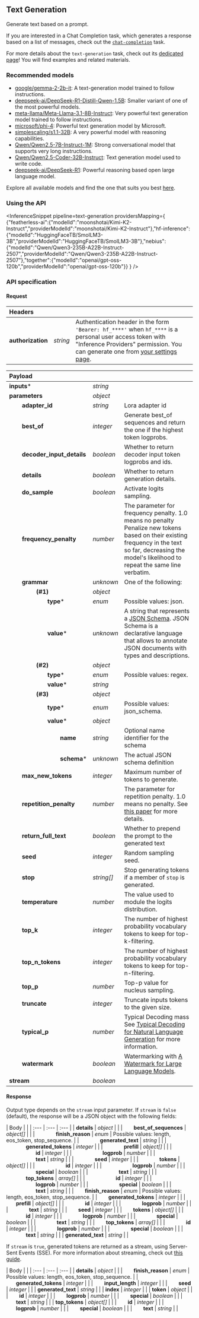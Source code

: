 <!---
This markdown file has been generated from a script. Please do not edit it directly.
For more details, check out:
- the `generate.ts` script: https://github.com/huggingface/hub-docs/blob/main/scripts/inference-providers/scripts/generate.ts
- the task template defining the sections in the page: https://github.com/huggingface/hub-docs/tree/main/scripts/inference-providers/templates/task/text-generation.handlebars
- the input jsonschema specifications used to generate the input markdown table: https://github.com/huggingface/huggingface.js/blob/main/packages/tasks/src/tasks/text-generation/spec/input.json
- the output jsonschema specifications used to generate the output markdown table: https://github.com/huggingface/huggingface.js/blob/main/packages/tasks/src/tasks/text-generation/spec/output.json
- the snippets used to generate the example:
  - curl: https://github.com/huggingface/huggingface.js/blob/main/packages/tasks/src/snippets/curl.ts
  - python: https://github.com/huggingface/huggingface.js/blob/main/packages/tasks/src/snippets/python.ts
  - javascript: https://github.com/huggingface/huggingface.js/blob/main/packages/tasks/src/snippets/js.ts
- the "tasks" content for recommended models: https://huggingface.co/api/tasks
--->

## Text Generation

Generate text based on a prompt.

If you are interested in a Chat Completion task, which generates a response based on a list of messages, check out the [`chat-completion`](./chat_completion) task.

<Tip>

For more details about the `text-generation` task, check out its [dedicated page](https://huggingface.co/tasks/text-generation)! You will find examples and related materials.

</Tip>

### Recommended models

- [google/gemma-2-2b-it](https://huggingface.co/google/gemma-2-2b-it): A text-generation model trained to follow instructions.
- [deepseek-ai/DeepSeek-R1-Distill-Qwen-1.5B](https://huggingface.co/deepseek-ai/DeepSeek-R1-Distill-Qwen-1.5B): Smaller variant of one of the most powerful models.
- [meta-llama/Meta-Llama-3.1-8B-Instruct](https://huggingface.co/meta-llama/Meta-Llama-3.1-8B-Instruct): Very powerful text generation model trained to follow instructions.
- [microsoft/phi-4](https://huggingface.co/microsoft/phi-4): Powerful text generation model by Microsoft.
- [simplescaling/s1.1-32B](https://huggingface.co/simplescaling/s1.1-32B): A very powerful model with reasoning capabilities.
- [Qwen/Qwen2.5-7B-Instruct-1M](https://huggingface.co/Qwen/Qwen2.5-7B-Instruct-1M): Strong conversational model that supports very long instructions.
- [Qwen/Qwen2.5-Coder-32B-Instruct](https://huggingface.co/Qwen/Qwen2.5-Coder-32B-Instruct): Text generation model used to write code.
- [deepseek-ai/DeepSeek-R1](https://huggingface.co/deepseek-ai/DeepSeek-R1): Powerful reasoning based open large language model.

Explore all available models and find the one that suits you best [here](https://huggingface.co/models?inference=warm&pipeline_tag=text-generation&sort=trending).

### Using the API


<InferenceSnippet
    pipeline=text-generation
    providersMapping={ {"featherless-ai":{"modelId":"moonshotai/Kimi-K2-Instruct","providerModelId":"moonshotai/Kimi-K2-Instruct"},"hf-inference":{"modelId":"HuggingFaceTB/SmolLM3-3B","providerModelId":"HuggingFaceTB/SmolLM3-3B"},"nebius":{"modelId":"Qwen/Qwen3-235B-A22B-Instruct-2507","providerModelId":"Qwen/Qwen3-235B-A22B-Instruct-2507"},"together":{"modelId":"openai/gpt-oss-120b","providerModelId":"openai/gpt-oss-120b"}} }
/>



### API specification

#### Request

| Headers |   |    |
| :--- | :--- | :--- |
| **authorization** | _string_ | Authentication header in the form `'Bearer: hf_****'` when `hf_****` is a personal user access token with "Inference Providers" permission. You can generate one from [your settings page](https://huggingface.co/settings/tokens/new?ownUserPermissions=inference.serverless.write&tokenType=fineGrained). |


| Payload |  |  |
| :--- | :--- | :--- |
| **inputs*** | _string_ |  |
| **parameters** | _object_ |  |
| **&nbsp;&nbsp;&nbsp;&nbsp;&nbsp;&nbsp;&nbsp;&nbsp;adapter_id** | _string_ | Lora adapter id |
| **&nbsp;&nbsp;&nbsp;&nbsp;&nbsp;&nbsp;&nbsp;&nbsp;best_of** | _integer_ | Generate best_of sequences and return the one if the highest token logprobs. |
| **&nbsp;&nbsp;&nbsp;&nbsp;&nbsp;&nbsp;&nbsp;&nbsp;decoder_input_details** | _boolean_ | Whether to return decoder input token logprobs and ids. |
| **&nbsp;&nbsp;&nbsp;&nbsp;&nbsp;&nbsp;&nbsp;&nbsp;details** | _boolean_ | Whether to return generation details. |
| **&nbsp;&nbsp;&nbsp;&nbsp;&nbsp;&nbsp;&nbsp;&nbsp;do_sample** | _boolean_ | Activate logits sampling. |
| **&nbsp;&nbsp;&nbsp;&nbsp;&nbsp;&nbsp;&nbsp;&nbsp;frequency_penalty** | _number_ | The parameter for frequency penalty. 1.0 means no penalty Penalize new tokens based on their existing frequency in the text so far, decreasing the model's likelihood to repeat the same line verbatim. |
| **&nbsp;&nbsp;&nbsp;&nbsp;&nbsp;&nbsp;&nbsp;&nbsp;grammar** | _unknown_ | One of the following: |
| **&nbsp;&nbsp;&nbsp;&nbsp;&nbsp;&nbsp;&nbsp;&nbsp;&nbsp;&nbsp;&nbsp;&nbsp;&nbsp;&nbsp;&nbsp;&nbsp;&nbsp;(#1)** | _object_ |  |
| **&nbsp;&nbsp;&nbsp;&nbsp;&nbsp;&nbsp;&nbsp;&nbsp;&nbsp;&nbsp;&nbsp;&nbsp;&nbsp;&nbsp;&nbsp;&nbsp;&nbsp;&nbsp;&nbsp;&nbsp;&nbsp;&nbsp;&nbsp;&nbsp;type*** | _enum_ | Possible values: json. |
| **&nbsp;&nbsp;&nbsp;&nbsp;&nbsp;&nbsp;&nbsp;&nbsp;&nbsp;&nbsp;&nbsp;&nbsp;&nbsp;&nbsp;&nbsp;&nbsp;&nbsp;&nbsp;&nbsp;&nbsp;&nbsp;&nbsp;&nbsp;&nbsp;value*** | _unknown_ | A string that represents a [JSON Schema](https://json-schema.org/).  JSON Schema is a declarative language that allows to annotate JSON documents with types and descriptions. |
| **&nbsp;&nbsp;&nbsp;&nbsp;&nbsp;&nbsp;&nbsp;&nbsp;&nbsp;&nbsp;&nbsp;&nbsp;&nbsp;&nbsp;&nbsp;&nbsp;&nbsp;(#2)** | _object_ |  |
| **&nbsp;&nbsp;&nbsp;&nbsp;&nbsp;&nbsp;&nbsp;&nbsp;&nbsp;&nbsp;&nbsp;&nbsp;&nbsp;&nbsp;&nbsp;&nbsp;&nbsp;&nbsp;&nbsp;&nbsp;&nbsp;&nbsp;&nbsp;&nbsp;type*** | _enum_ | Possible values: regex. |
| **&nbsp;&nbsp;&nbsp;&nbsp;&nbsp;&nbsp;&nbsp;&nbsp;&nbsp;&nbsp;&nbsp;&nbsp;&nbsp;&nbsp;&nbsp;&nbsp;&nbsp;&nbsp;&nbsp;&nbsp;&nbsp;&nbsp;&nbsp;&nbsp;value*** | _string_ |  |
| **&nbsp;&nbsp;&nbsp;&nbsp;&nbsp;&nbsp;&nbsp;&nbsp;&nbsp;&nbsp;&nbsp;&nbsp;&nbsp;&nbsp;&nbsp;&nbsp;&nbsp;(#3)** | _object_ |  |
| **&nbsp;&nbsp;&nbsp;&nbsp;&nbsp;&nbsp;&nbsp;&nbsp;&nbsp;&nbsp;&nbsp;&nbsp;&nbsp;&nbsp;&nbsp;&nbsp;&nbsp;&nbsp;&nbsp;&nbsp;&nbsp;&nbsp;&nbsp;&nbsp;type*** | _enum_ | Possible values: json_schema. |
| **&nbsp;&nbsp;&nbsp;&nbsp;&nbsp;&nbsp;&nbsp;&nbsp;&nbsp;&nbsp;&nbsp;&nbsp;&nbsp;&nbsp;&nbsp;&nbsp;&nbsp;&nbsp;&nbsp;&nbsp;&nbsp;&nbsp;&nbsp;&nbsp;value*** | _object_ |  |
| **&nbsp;&nbsp;&nbsp;&nbsp;&nbsp;&nbsp;&nbsp;&nbsp;&nbsp;&nbsp;&nbsp;&nbsp;&nbsp;&nbsp;&nbsp;&nbsp;&nbsp;&nbsp;&nbsp;&nbsp;&nbsp;&nbsp;&nbsp;&nbsp;&nbsp;&nbsp;&nbsp;&nbsp;&nbsp;&nbsp;&nbsp;&nbsp;name** | _string_ | Optional name identifier for the schema |
| **&nbsp;&nbsp;&nbsp;&nbsp;&nbsp;&nbsp;&nbsp;&nbsp;&nbsp;&nbsp;&nbsp;&nbsp;&nbsp;&nbsp;&nbsp;&nbsp;&nbsp;&nbsp;&nbsp;&nbsp;&nbsp;&nbsp;&nbsp;&nbsp;&nbsp;&nbsp;&nbsp;&nbsp;&nbsp;&nbsp;&nbsp;&nbsp;schema*** | _unknown_ | The actual JSON schema definition |
| **&nbsp;&nbsp;&nbsp;&nbsp;&nbsp;&nbsp;&nbsp;&nbsp;max_new_tokens** | _integer_ | Maximum number of tokens to generate. |
| **&nbsp;&nbsp;&nbsp;&nbsp;&nbsp;&nbsp;&nbsp;&nbsp;repetition_penalty** | _number_ | The parameter for repetition penalty. 1.0 means no penalty. See [this paper](https://arxiv.org/pdf/1909.05858.pdf) for more details. |
| **&nbsp;&nbsp;&nbsp;&nbsp;&nbsp;&nbsp;&nbsp;&nbsp;return_full_text** | _boolean_ | Whether to prepend the prompt to the generated text |
| **&nbsp;&nbsp;&nbsp;&nbsp;&nbsp;&nbsp;&nbsp;&nbsp;seed** | _integer_ | Random sampling seed. |
| **&nbsp;&nbsp;&nbsp;&nbsp;&nbsp;&nbsp;&nbsp;&nbsp;stop** | _string[]_ | Stop generating tokens if a member of `stop` is generated. |
| **&nbsp;&nbsp;&nbsp;&nbsp;&nbsp;&nbsp;&nbsp;&nbsp;temperature** | _number_ | The value used to module the logits distribution. |
| **&nbsp;&nbsp;&nbsp;&nbsp;&nbsp;&nbsp;&nbsp;&nbsp;top_k** | _integer_ | The number of highest probability vocabulary tokens to keep for top-k-filtering. |
| **&nbsp;&nbsp;&nbsp;&nbsp;&nbsp;&nbsp;&nbsp;&nbsp;top_n_tokens** | _integer_ | The number of highest probability vocabulary tokens to keep for top-n-filtering. |
| **&nbsp;&nbsp;&nbsp;&nbsp;&nbsp;&nbsp;&nbsp;&nbsp;top_p** | _number_ | Top-p value for nucleus sampling. |
| **&nbsp;&nbsp;&nbsp;&nbsp;&nbsp;&nbsp;&nbsp;&nbsp;truncate** | _integer_ | Truncate inputs tokens to the given size. |
| **&nbsp;&nbsp;&nbsp;&nbsp;&nbsp;&nbsp;&nbsp;&nbsp;typical_p** | _number_ | Typical Decoding mass See [Typical Decoding for Natural Language Generation](https://arxiv.org/abs/2202.00666) for more information. |
| **&nbsp;&nbsp;&nbsp;&nbsp;&nbsp;&nbsp;&nbsp;&nbsp;watermark** | _boolean_ | Watermarking with [A Watermark for Large Language Models](https://arxiv.org/abs/2301.10226). |
| **stream** | _boolean_ |  |


#### Response

Output type depends on the `stream` input parameter.
If `stream` is `false` (default), the response will be a JSON object with the following fields:

| Body |  |
| :--- | :--- | :--- |
| **details** | _object_ |  |
| **&nbsp;&nbsp;&nbsp;&nbsp;&nbsp;&nbsp;&nbsp;&nbsp;best_of_sequences** | _object[]_ |  |
| **&nbsp;&nbsp;&nbsp;&nbsp;&nbsp;&nbsp;&nbsp;&nbsp;&nbsp;&nbsp;&nbsp;&nbsp;&nbsp;&nbsp;&nbsp;&nbsp;finish_reason** | _enum_ | Possible values: length, eos_token, stop_sequence. |
| **&nbsp;&nbsp;&nbsp;&nbsp;&nbsp;&nbsp;&nbsp;&nbsp;&nbsp;&nbsp;&nbsp;&nbsp;&nbsp;&nbsp;&nbsp;&nbsp;generated_text** | _string_ |  |
| **&nbsp;&nbsp;&nbsp;&nbsp;&nbsp;&nbsp;&nbsp;&nbsp;&nbsp;&nbsp;&nbsp;&nbsp;&nbsp;&nbsp;&nbsp;&nbsp;generated_tokens** | _integer_ |  |
| **&nbsp;&nbsp;&nbsp;&nbsp;&nbsp;&nbsp;&nbsp;&nbsp;&nbsp;&nbsp;&nbsp;&nbsp;&nbsp;&nbsp;&nbsp;&nbsp;prefill** | _object[]_ |  |
| **&nbsp;&nbsp;&nbsp;&nbsp;&nbsp;&nbsp;&nbsp;&nbsp;&nbsp;&nbsp;&nbsp;&nbsp;&nbsp;&nbsp;&nbsp;&nbsp;&nbsp;&nbsp;&nbsp;&nbsp;&nbsp;&nbsp;&nbsp;&nbsp;id** | _integer_ |  |
| **&nbsp;&nbsp;&nbsp;&nbsp;&nbsp;&nbsp;&nbsp;&nbsp;&nbsp;&nbsp;&nbsp;&nbsp;&nbsp;&nbsp;&nbsp;&nbsp;&nbsp;&nbsp;&nbsp;&nbsp;&nbsp;&nbsp;&nbsp;&nbsp;logprob** | _number_ |  |
| **&nbsp;&nbsp;&nbsp;&nbsp;&nbsp;&nbsp;&nbsp;&nbsp;&nbsp;&nbsp;&nbsp;&nbsp;&nbsp;&nbsp;&nbsp;&nbsp;&nbsp;&nbsp;&nbsp;&nbsp;&nbsp;&nbsp;&nbsp;&nbsp;text** | _string_ |  |
| **&nbsp;&nbsp;&nbsp;&nbsp;&nbsp;&nbsp;&nbsp;&nbsp;&nbsp;&nbsp;&nbsp;&nbsp;&nbsp;&nbsp;&nbsp;&nbsp;seed** | _integer_ |  |
| **&nbsp;&nbsp;&nbsp;&nbsp;&nbsp;&nbsp;&nbsp;&nbsp;&nbsp;&nbsp;&nbsp;&nbsp;&nbsp;&nbsp;&nbsp;&nbsp;tokens** | _object[]_ |  |
| **&nbsp;&nbsp;&nbsp;&nbsp;&nbsp;&nbsp;&nbsp;&nbsp;&nbsp;&nbsp;&nbsp;&nbsp;&nbsp;&nbsp;&nbsp;&nbsp;&nbsp;&nbsp;&nbsp;&nbsp;&nbsp;&nbsp;&nbsp;&nbsp;id** | _integer_ |  |
| **&nbsp;&nbsp;&nbsp;&nbsp;&nbsp;&nbsp;&nbsp;&nbsp;&nbsp;&nbsp;&nbsp;&nbsp;&nbsp;&nbsp;&nbsp;&nbsp;&nbsp;&nbsp;&nbsp;&nbsp;&nbsp;&nbsp;&nbsp;&nbsp;logprob** | _number_ |  |
| **&nbsp;&nbsp;&nbsp;&nbsp;&nbsp;&nbsp;&nbsp;&nbsp;&nbsp;&nbsp;&nbsp;&nbsp;&nbsp;&nbsp;&nbsp;&nbsp;&nbsp;&nbsp;&nbsp;&nbsp;&nbsp;&nbsp;&nbsp;&nbsp;special** | _boolean_ |  |
| **&nbsp;&nbsp;&nbsp;&nbsp;&nbsp;&nbsp;&nbsp;&nbsp;&nbsp;&nbsp;&nbsp;&nbsp;&nbsp;&nbsp;&nbsp;&nbsp;&nbsp;&nbsp;&nbsp;&nbsp;&nbsp;&nbsp;&nbsp;&nbsp;text** | _string_ |  |
| **&nbsp;&nbsp;&nbsp;&nbsp;&nbsp;&nbsp;&nbsp;&nbsp;&nbsp;&nbsp;&nbsp;&nbsp;&nbsp;&nbsp;&nbsp;&nbsp;top_tokens** | _array[]_ |  |
| **&nbsp;&nbsp;&nbsp;&nbsp;&nbsp;&nbsp;&nbsp;&nbsp;&nbsp;&nbsp;&nbsp;&nbsp;&nbsp;&nbsp;&nbsp;&nbsp;&nbsp;&nbsp;&nbsp;&nbsp;&nbsp;&nbsp;&nbsp;&nbsp;id** | _integer_ |  |
| **&nbsp;&nbsp;&nbsp;&nbsp;&nbsp;&nbsp;&nbsp;&nbsp;&nbsp;&nbsp;&nbsp;&nbsp;&nbsp;&nbsp;&nbsp;&nbsp;&nbsp;&nbsp;&nbsp;&nbsp;&nbsp;&nbsp;&nbsp;&nbsp;logprob** | _number_ |  |
| **&nbsp;&nbsp;&nbsp;&nbsp;&nbsp;&nbsp;&nbsp;&nbsp;&nbsp;&nbsp;&nbsp;&nbsp;&nbsp;&nbsp;&nbsp;&nbsp;&nbsp;&nbsp;&nbsp;&nbsp;&nbsp;&nbsp;&nbsp;&nbsp;special** | _boolean_ |  |
| **&nbsp;&nbsp;&nbsp;&nbsp;&nbsp;&nbsp;&nbsp;&nbsp;&nbsp;&nbsp;&nbsp;&nbsp;&nbsp;&nbsp;&nbsp;&nbsp;&nbsp;&nbsp;&nbsp;&nbsp;&nbsp;&nbsp;&nbsp;&nbsp;text** | _string_ |  |
| **&nbsp;&nbsp;&nbsp;&nbsp;&nbsp;&nbsp;&nbsp;&nbsp;finish_reason** | _enum_ | Possible values: length, eos_token, stop_sequence. |
| **&nbsp;&nbsp;&nbsp;&nbsp;&nbsp;&nbsp;&nbsp;&nbsp;generated_tokens** | _integer_ |  |
| **&nbsp;&nbsp;&nbsp;&nbsp;&nbsp;&nbsp;&nbsp;&nbsp;prefill** | _object[]_ |  |
| **&nbsp;&nbsp;&nbsp;&nbsp;&nbsp;&nbsp;&nbsp;&nbsp;&nbsp;&nbsp;&nbsp;&nbsp;&nbsp;&nbsp;&nbsp;&nbsp;id** | _integer_ |  |
| **&nbsp;&nbsp;&nbsp;&nbsp;&nbsp;&nbsp;&nbsp;&nbsp;&nbsp;&nbsp;&nbsp;&nbsp;&nbsp;&nbsp;&nbsp;&nbsp;logprob** | _number_ |  |
| **&nbsp;&nbsp;&nbsp;&nbsp;&nbsp;&nbsp;&nbsp;&nbsp;&nbsp;&nbsp;&nbsp;&nbsp;&nbsp;&nbsp;&nbsp;&nbsp;text** | _string_ |  |
| **&nbsp;&nbsp;&nbsp;&nbsp;&nbsp;&nbsp;&nbsp;&nbsp;seed** | _integer_ |  |
| **&nbsp;&nbsp;&nbsp;&nbsp;&nbsp;&nbsp;&nbsp;&nbsp;tokens** | _object[]_ |  |
| **&nbsp;&nbsp;&nbsp;&nbsp;&nbsp;&nbsp;&nbsp;&nbsp;&nbsp;&nbsp;&nbsp;&nbsp;&nbsp;&nbsp;&nbsp;&nbsp;id** | _integer_ |  |
| **&nbsp;&nbsp;&nbsp;&nbsp;&nbsp;&nbsp;&nbsp;&nbsp;&nbsp;&nbsp;&nbsp;&nbsp;&nbsp;&nbsp;&nbsp;&nbsp;logprob** | _number_ |  |
| **&nbsp;&nbsp;&nbsp;&nbsp;&nbsp;&nbsp;&nbsp;&nbsp;&nbsp;&nbsp;&nbsp;&nbsp;&nbsp;&nbsp;&nbsp;&nbsp;special** | _boolean_ |  |
| **&nbsp;&nbsp;&nbsp;&nbsp;&nbsp;&nbsp;&nbsp;&nbsp;&nbsp;&nbsp;&nbsp;&nbsp;&nbsp;&nbsp;&nbsp;&nbsp;text** | _string_ |  |
| **&nbsp;&nbsp;&nbsp;&nbsp;&nbsp;&nbsp;&nbsp;&nbsp;top_tokens** | _array[]_ |  |
| **&nbsp;&nbsp;&nbsp;&nbsp;&nbsp;&nbsp;&nbsp;&nbsp;&nbsp;&nbsp;&nbsp;&nbsp;&nbsp;&nbsp;&nbsp;&nbsp;id** | _integer_ |  |
| **&nbsp;&nbsp;&nbsp;&nbsp;&nbsp;&nbsp;&nbsp;&nbsp;&nbsp;&nbsp;&nbsp;&nbsp;&nbsp;&nbsp;&nbsp;&nbsp;logprob** | _number_ |  |
| **&nbsp;&nbsp;&nbsp;&nbsp;&nbsp;&nbsp;&nbsp;&nbsp;&nbsp;&nbsp;&nbsp;&nbsp;&nbsp;&nbsp;&nbsp;&nbsp;special** | _boolean_ |  |
| **&nbsp;&nbsp;&nbsp;&nbsp;&nbsp;&nbsp;&nbsp;&nbsp;&nbsp;&nbsp;&nbsp;&nbsp;&nbsp;&nbsp;&nbsp;&nbsp;text** | _string_ |  |
| **generated_text** | _string_ |  |


If `stream` is `true`, generated tokens are returned as a stream, using Server-Sent Events (SSE).
For more information about streaming, check out [this guide](https://huggingface.co/docs/text-generation-inference/conceptual/streaming).

| Body |  |
| :--- | :--- | :--- |
| **details** | _object_ |  |
| **&nbsp;&nbsp;&nbsp;&nbsp;&nbsp;&nbsp;&nbsp;&nbsp;finish_reason** | _enum_ | Possible values: length, eos_token, stop_sequence. |
| **&nbsp;&nbsp;&nbsp;&nbsp;&nbsp;&nbsp;&nbsp;&nbsp;generated_tokens** | _integer_ |  |
| **&nbsp;&nbsp;&nbsp;&nbsp;&nbsp;&nbsp;&nbsp;&nbsp;input_length** | _integer_ |  |
| **&nbsp;&nbsp;&nbsp;&nbsp;&nbsp;&nbsp;&nbsp;&nbsp;seed** | _integer_ |  |
| **generated_text** | _string_ |  |
| **index** | _integer_ |  |
| **token** | _object_ |  |
| **&nbsp;&nbsp;&nbsp;&nbsp;&nbsp;&nbsp;&nbsp;&nbsp;id** | _integer_ |  |
| **&nbsp;&nbsp;&nbsp;&nbsp;&nbsp;&nbsp;&nbsp;&nbsp;logprob** | _number_ |  |
| **&nbsp;&nbsp;&nbsp;&nbsp;&nbsp;&nbsp;&nbsp;&nbsp;special** | _boolean_ |  |
| **&nbsp;&nbsp;&nbsp;&nbsp;&nbsp;&nbsp;&nbsp;&nbsp;text** | _string_ |  |
| **top_tokens** | _object[]_ |  |
| **&nbsp;&nbsp;&nbsp;&nbsp;&nbsp;&nbsp;&nbsp;&nbsp;id** | _integer_ |  |
| **&nbsp;&nbsp;&nbsp;&nbsp;&nbsp;&nbsp;&nbsp;&nbsp;logprob** | _number_ |  |
| **&nbsp;&nbsp;&nbsp;&nbsp;&nbsp;&nbsp;&nbsp;&nbsp;special** | _boolean_ |  |
| **&nbsp;&nbsp;&nbsp;&nbsp;&nbsp;&nbsp;&nbsp;&nbsp;text** | _string_ |  |

